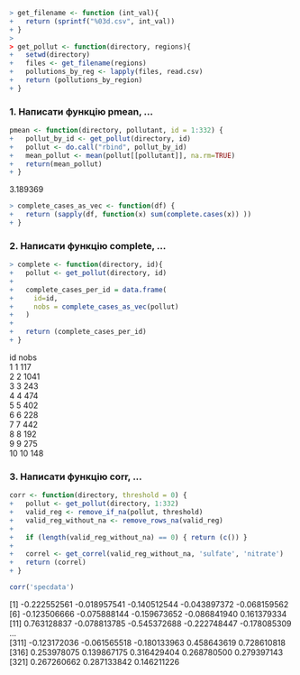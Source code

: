 ```r
> get_filename <- function (int_val){
+   return (sprintf("%03d.csv", int_val))
+ }
> 
> get_pollut <- function(directory, regions){
+   setwd(directory)
+   files <- get_filename(regions)
+   pollutions_by_reg <- lapply(files, read.csv)
+   return (pollutions_by_region)
+ }
```
### 1. Написати функцію pmean, ...

```r
pmean <- function(directory, pollutant, id = 1:332) {
+   pollut_by_id <- get_pollut(directory, id)
+   pollut <- do.call("rbind", pollut_by_id)
+   mean_pollut <- mean(pollut[[pollutant]], na.rm=TRUE)
+   return(mean_pollut)
+ }
```
3.189369
```r
> complete_cases_as_vec <- function(df) {
+   return (sapply(df, function(x) sum(complete.cases(x)) ))
+ }
```
### 2. Написати функцію complete, ...

```r
> complete <- function(directory, id){
+   pollut <- get_pollut(directory, id)
+   
+   complete_cases_per_id = data.frame(
+     id=id,
+     nobs = complete_cases_as_vec(pollut)
+   )
+   
+   return (complete_cases_per_id)
+ }

```

   id nobs  
1   1  117  
2   2 1041  
3   3  243  
4   4  474  
5   5  402  
6   6  228  
7   7  442  
8   8  192  
9   9  275  
10 10  148


### 3. Написати функцію corr, ...
```r
corr <- function(directory, threshold = 0) {
+   pollut <- get_pollut(directory, 1:332)
+   valid_reg <- remove_if_na(pollut, threshold)
+   valid_reg_without_na <- remove_rows_na(valid_reg)
+   
+   if (length(valid_reg_without_na) == 0) { return (c()) }
+   
+   correl <- get_correl(valid_reg_without_na, 'sulfate', 'nitrate')
+   return (correl)
+ }

corr('specdata')
```

[1] -0.222552561 -0.018957541 -0.140512544 -0.043897372 -0.068159562  
[6] -0.123506666 -0.075888144 -0.159673652 -0.086841940 0.161379334  
[11] 0.763128837 -0.078813785 -0.545372688 -0.222748447 -0.178085309  
...  
[311] -0.123172036 -0.061565518 -0.180133963 0.458643619 0.728610818  
[316] 0.253978075 0.139867175 0.316429404 0.268780500 0.279397143  
[321] 0.267260662 0.287133842 0.146211226
